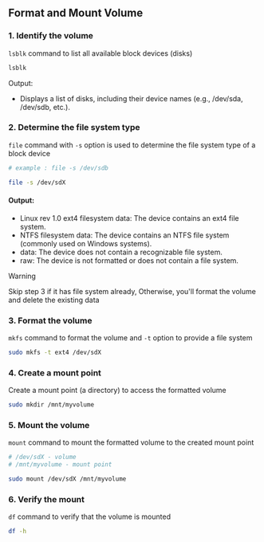 ## Format and Mount Volume

### 1. Identify the volume

`lsblk` command to list all available block devices (disks)
```sh
lsblk
```
Output:
- Displays a list of disks, including their device names (e.g., /dev/sda, /dev/sdb, etc.).


### 2. Determine the file system type
`file` command with `-s` option is used to determine the file system type of a block device

```sh
# example : file -s /dev/sdb

file -s /dev/sdX
```
#### Output:
- Linux rev 1.0 ext4 filesystem data: The device contains an ext4 file system.
- NTFS filesystem data: The device contains an NTFS file system (commonly used on Windows systems).
- data: The device does not contain a recognizable file system.
- raw: The device is not formatted or does not contain a file system.


> [!WARNING]
> Skip step 3 if it has file system already, Otherwise, you'll format the volume and delete the existing data

### 3. Format the volume
`mkfs` command to format the volume and `-t` option to provide a file system

```sh
sudo mkfs -t ext4 /dev/sdX
```

### 4. Create a mount point
Create a mount point (a directory) to access the formatted volume

```sh
sudo mkdir /mnt/myvolume
```

### 5. Mount the volume
`mount` command to mount the formatted volume to the created mount point

```sh
# /dev/sdX - volume
# /mnt/myvolume - mount point

sudo mount /dev/sdX /mnt/myvolume
```

### 6. Verify the mount
`df` command to verify that the volume is mounted

```sh
df -h
```
